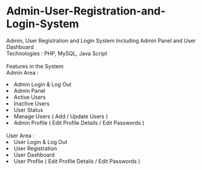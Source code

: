 # Admin-User-Registration-and-Login-System
Admin, User Registration and Login System Including Admin Panel and User Dashboard</br>
Technologies : PHP, MySQL, Java Script
</br>
</br>
Features in the System 
</br>
Admin Area : 
 <li>Admin Login & Log Out</li>
 <li>Admin Panel</li>
 <li>Active Users</li>
 <li>Inactive Users</li>
 <li>User Status</li>
 <li>Manage Users ( Add / Update Users )</li>
 <li>Admin Profile ( Edit Profile Details / Edit Passwords )</li>

</br>
User Area : 
  <li>User Login & Log Out</li>
  <li>User Registration</li>
  <li>User Dashboard </li>
  <li>User Profile ( Edit Profile Details / Edit Passwords )</li>


